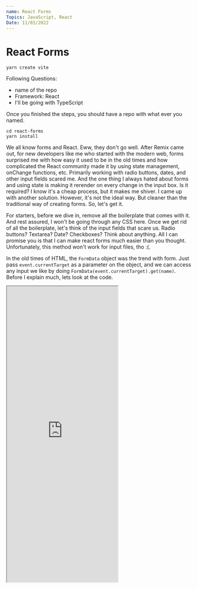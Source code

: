 ```yaml
---
name: React Forms
Topics: JavaScript, React
Date: 11/03/2022
---
```


# React Forms

```txt:terminal showLineNumbers
yarn create vite
```

Following Questions:

- name of the repo
- Framework: React
- I'll be going with TypeScript

Once you finished the steps, you should have a repo with what ever you named.

```txt:terminal showLineNumbers
cd react-forms
yarn install
```

We all know forms and React. Eww, they don't go well. After Remix came out, for new developers like me who started with the modern web, forms surprised me with how easy it used to be in the old times and how complicated the React community made it by using state management, onChange functions, etc. Primarily working with radio buttons, dates, and other input fields scared me. And the one thing I always hated about forms and using state is making it rerender on every change in the input box. Is it required? I know it's a cheap process, but it makes me shiver. I came up with another solution. However, it's not the ideal way. But cleaner than the traditional way of creating forms. So, let's get it.

For starters, before we dive in, remove all the boilerplate that comes with it.
And rest assured, I won't be going through any CSS here. Once we get rid of all the boilerplate, let's think of the input fields that scare us. Radio buttons? Textarea? Date? Checkboxes? Think about anything. All I can promise you is that I can make react forms much easier than you thought. Unfortunately, this method won't work for input files, tho :(.

In the old times of HTML, the `FormData` object was the trend with form. Just pass `event.currentTarget` as a parameter on the object, and we can access any input we like by doing `FormData(event.currentTarget).get(name)`. Before I explain much, lets look at the code.

<iframe src="https://codesandbox.io/embed/pensive-glitter-vgvnls?module=/src/App.tsx&fontsize=12&view=editor" title="code" height="800"></iframe>
